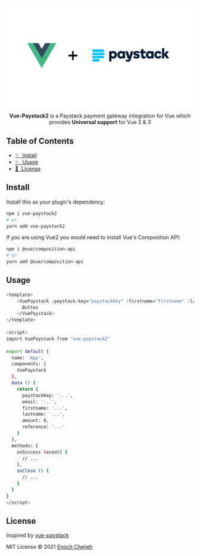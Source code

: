 <p align="center">
<img src="./src/assets/vue-paystack.png" width="600"/>
<br>
<p align="center">
<b>Vue-Paystack2</b> is a Paystack payment gateway integration for Vue which <br> provides <b>Universal support</b> for Vue 2 & 3<br>
</p>

## Table of Contents

- [✨ &nbsp;Install](#install)
- [✨ &nbsp;Usage](#usage)
- [📖 &nbsp;License](#license)

## Install

Install this as your plugin's dependency:

```bash
npm i vue-paystack2
# or
yarn add vue-paystack2
```

If you are using Vue2 you would need to install Vue's Composition API:

```bash
npm i @vue/composition-api
# or
yarn add @vue/composition-api
```

## Usage

```bash
<template>
    <VuePaystack :paystack-key="paystackKey" :firstname="firstname" :lastname="lastname" :email="email" :amount="amount"  :reference="reference" :callback="onSuccess" :close="onClose">
      Button
    </VuePaystack>
</template>

<script>
import VuePaystack from "vue-paystack2"

export default {
  name: 'App',
  components: {
    VuePaystack
  },
  data () {
    return {
      paystackKey: '...',
      email: '...',
      firstname: '...',
      lastname: '...',
      amount: 0,
      reference: '...'
    }
  },
  methods: {
    onSuccess (event) {
      // ...
    },
    onClose () {
      // ...
    }
  }
}
</script>
```

## License

Inspired by [vue-paystack](https://https://github.com/iamraphson/vue-paystack)

MIT License © 2021 [Enoch Chejieh](https://github.com/ECJ222)